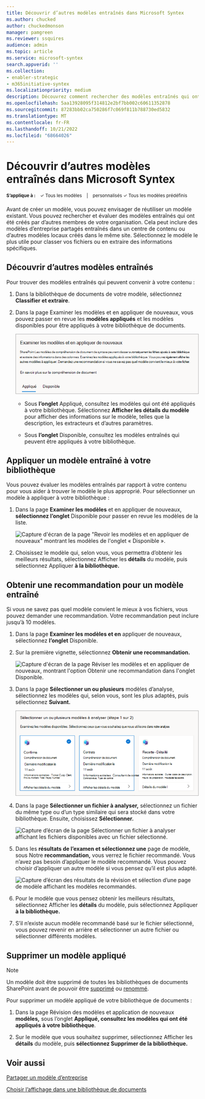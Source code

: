 ```yaml
---
title: Découvrir d’autres modèles entraînés dans Microsoft Syntex
ms.author: chucked
author: chuckedmonson
manager: pamgreen
ms.reviewer: ssquires
audience: admin
ms.topic: article
ms.service: microsoft-syntex
search.appverid: ''
ms.collection:
- enabler-strategic
- m365initiative-syntex
ms.localizationpriority: medium
description: Découvrez comment rechercher des modèles entraînés qui ont été appliqués à d’autres centres de contenu dans Microsoft Syntex.
ms.openlocfilehash: 5aa13928095f314812e2bf7bb002c60611352878
ms.sourcegitcommit: 87283bb02ca750286f7c069f811b788730ed5832
ms.translationtype: MT
ms.contentlocale: fr-FR
ms.lasthandoff: 10/21/2022
ms.locfileid: "68664026"
---
```

# <a name="discover-other-trained-models-in-microsoft-syntex"></a>Découvrir d’autres modèles entraînés dans Microsoft Syntex

<sup>**S’applique à :**  &ensp; &#10003; Tous les modèles &ensp; | &ensp; personnalisés &#10003; Tous les modèles prédéfinis</sup>

Avant de créer un modèle, vous pouvez envisager de réutiliser un modèle existant. Vous pouvez rechercher et évaluer des modèles entraînés qui ont été créés par d’autres membres de votre organisation. Cela peut inclure des modèles d’entreprise partagés entraînés dans un centre de contenu ou d’autres modèles locaux créés dans le même site. Sélectionnez le modèle le plus utile pour classer vos fichiers ou en extraire des informations spécifiques. 

## <a name="discover-other-trained-models"></a>Découvrir d’autres modèles entraînés

Pour trouver des modèles entraînés qui peuvent convenir à votre contenu :

1. Dans la bibliothèque de documents de votre modèle, sélectionnez **Classifier et extraire**.

2. Dans la page Examiner les modèles et en appliquer de nouveaux, vous pouvez passer en revue les **modèles appliqués** et les modèles disponibles pour être appliqués à votre bibliothèque de documents.

    ![Capture d’écran des modèles de révision et application de nouvelles pages affichant les onglets Appliqué et Disponible.](../media/content-understanding/review-models-apply-new-ones.png)

   - Sous **l’onglet** Appliqué, consultez les modèles qui ont été appliqués à votre bibliothèque. Sélectionnez **Afficher les détails du modèle** pour afficher des informations sur le modèle, telles que la description, les extracteurs et d’autres paramètres.
   
   - Sous **l’onglet** Disponible, consultez les modèles entraînés qui peuvent être appliqués à votre bibliothèque.

## <a name="apply-a-trained-model-to-your-library"></a>Appliquer un modèle entraîné à votre bibliothèque

Vous pouvez évaluer les modèles entraînés par rapport à votre contenu pour vous aider à trouver le modèle le plus approprié. Pour sélectionner un modèle à appliquer à votre bibliothèque :

1. Dans la page **Examiner les modèles** et en appliquer de nouveaux, **sélectionnez l’onglet** Disponible pour passer en revue les modèles de la liste.

    ![Capture d'écran de la page "Revoir les modèles et en appliquer de nouveaux" montrant les modèles de l'onglet « Disponible ».](../media/content-understanding/available-models-to-apply.png)

2. Choisissez le modèle qui, selon vous, vous permettra d’obtenir les meilleurs résultats, sélectionnez Afficher les **détails** du modèle, puis sélectionnez Appliquer **à la bibliothèque.**

## <a name="get-a-recommendation-for-a-trained-model"></a>Obtenir une recommandation pour un modèle entraîné

Si vous ne savez pas quel modèle convient le mieux à vos fichiers, vous pouvez demander une recommandation. Votre recommandation peut inclure jusqu’à 10 modèles.

1. Dans la page **Examiner les modèles et en** appliquer de nouveaux, sélectionnez **l’onglet** Disponible.

2. Sur la première vignette, sélectionnez **Obtenir une recommandation.**

    ![Capture d'écran de la page Réviser les modèles et en appliquer de nouveaux, montrant l'option Obtenir une recommandation dans l'onglet Disponible.](../media/content-understanding/get-recommendation.png)

3. Dans la page **Sélectionner un ou plusieurs** modèles d’analyse, sélectionnez les modèles qui, selon vous, sont les plus adaptés, puis sélectionnez **Suivant.**

    ![Capture d’écran de la page Sélectionner un ou plusieurs modèles affichant les modèles recommandés avec deux modèles sélectionnés.](../media/content-understanding/recommendation-results.png)

4. Dans la page **Sélectionner un fichier à analyser,** sélectionnez un fichier du même type ou d’un type similaire qui sera stocké dans votre bibliothèque. Ensuite, choisissez **Sélectionner.**

    ![Capture d’écran de la page Sélectionner un fichier à analyser affichant les fichiers disponibles avec un fichier sélectionné.](../media/content-understanding/file-to-analyze.png)

5. Dans les **résultats de l’examen et sélectionnez une** page de modèle, sous Notre **recommandation,** vous verrez le fichier recommandé. Vous n’avez pas besoin d’appliquer le modèle recommandé. Vous pouvez choisir d’appliquer un autre modèle si vous pensez qu’il est plus adapté.

    ![Capture d’écran des résultats de la révision et sélection d’une page de modèle affichant les modèles recommandés.](../media/content-understanding/review-results.png)

6. Pour le modèle que vous pensez obtenir les meilleurs résultats, sélectionnez Afficher les **détails** du modèle, puis sélectionnez Appliquer **à la bibliothèque.**

7. S’il n’existe aucun modèle recommandé basé sur le fichier sélectionné, vous pouvez revenir en arrière et sélectionner un autre fichier ou sélectionner différents modèles.

## <a name="remove-an-applied-model"></a>Supprimer un modèle appliqué

> [!NOTE]
> Un modèle doit être supprimé de toutes les bibliothèques de documents SharePoint avant de pouvoir être [supprimé](delete-a-model.md) ou [renommé](rename-a-model.md).

Pour supprimer un modèle appliqué de votre bibliothèque de documents :

1. Dans la page Révision des modèles et application de nouveaux **modèles,** sous l’onglet **Appliqué, consultez les modèles qui ont été appliqués à votre bibliothèque**.

2. Sur le modèle que vous souhaitez supprimer, sélectionnez Afficher les **détails** du modèle, puis **sélectionnez Supprimer de la bibliothèque.**

<!---
## Change the view in a document library

[!INCLUDE [Change the view in a document library](../includes/change-library-view.md)]
--->

## <a name="see-also"></a>Voir aussi

[Partager un modèle d’entreprise](model-discovery.md)

[Choisir l’affichage dans une bibliothèque de documents](choose-library-view.md)
